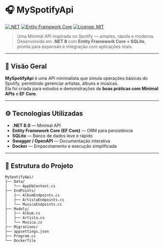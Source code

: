# 🎧 MySpotifyApi  

[![.NET](https://img.shields.io/badge/.NET-8.0-blueviolet?style=flat-square&logo=dotnet)](https://dotnet.microsoft.com/)
[![Entity Framework Core](https://img.shields.io/badge/Entity%20Framework%20Core-8.0-green?style=flat-square)](https://learn.microsoft.com/ef/core/)
[![License: MIT](https://img.shields.io/badge/License-MIT-yellow.svg?style=flat-square)](LICENSE)

> Uma Minimal API inspirada no Spotify — simples, rápida e moderna.  
> Desenvolvida em **.NET 8** com **Entity Framework Core + SQLite**, pronta para expansão e integração com aplicações reais.

---

## 🧠 Visão Geral  

**MySpotifyApi** é uma API minimalista que simula operações básicas do Spotify, permitindo gerenciar artistas, álbuns e músicas.  
Ela foi criada para estudos e demonstrações de **boas práticas com Minimal APIs** e **EF Core**.  

---

## ⚙️ Tecnologias Utilizadas  

- **.NET 8.0** — Minimal API  
- **Entity Framework Core (EF Core)** — ORM para persistência  
- **SQLite** — Banco de dados leve e rápido  
- **Swagger / OpenAPI** — Documentação interativa  
- **Docker** — Empacotamento e execução simplificada  

---

## 📂 Estrutura do Projeto  

```bash
MySpotifyApi/
├── Data/
│   └── AppDbContext.cs
├── EndPoints/
│   ├── AlbumEndpoints.cs
│   ├── ArtistaEndpoints.cs
│   └── MusicaEndpoints.cs
├── Models/
│   ├── Album.cs
│   ├── Artista.cs
│   └── Musica.cs
├── Migrations/
├── appsettings.json
├── Program.cs
└── Dockerfile
